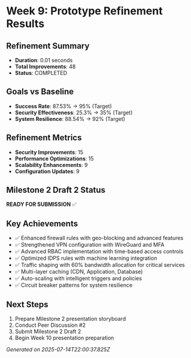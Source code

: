 # Week 9: Prototype Refinement Results

## Refinement Summary
- **Duration**: 0.01 seconds
- **Total Improvements**: 48
- **Status**: COMPLETED

## Goals vs Baseline
- **Success Rate**: 87.53% → 95% (Target)
- **Security Effectiveness**: 25.3% → 35% (Target)
- **System Resilience**: 88.54% → 92% (Target)

## Refinement Metrics
- **Security Improvements**: 15
- **Performance Optimizations**: 15
- **Scalability Enhancements**: 9
- **Configuration Updates**: 9

## Milestone 2 Draft 2 Status
**READY FOR SUBMISSION** ✅

## Key Achievements
- ✅ Enhanced firewall rules with geo-blocking and advanced features
- ✅ Strengthened VPN configuration with WireGuard and MFA
- ✅ Advanced RBAC implementation with time-based access controls
- ✅ Optimized IDPS rules with machine learning integration
- ✅ Traffic shaping with 60% bandwidth allocation for critical services
- ✅ Multi-layer caching (CDN, Application, Database)
- ✅ Auto-scaling with intelligent triggers and policies
- ✅ Circuit breaker patterns for system resilience

## Next Steps
1. Prepare Milestone 2 presentation storyboard
2. Conduct Peer Discussion #2
3. Submit Milestone 2 Draft 2
4. Begin Week 10 presentation preparation

*Generated on 2025-07-14T22:00:37.825Z*

